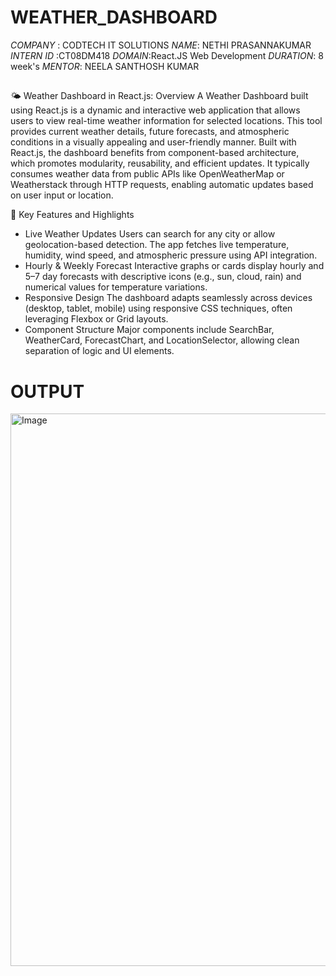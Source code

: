 # WEATHER_DASHBOARD
*COMPANY* : CODTECH IT SOLUTIONS
*NAME*: NETHI PRASANNAKUMAR
*INTERN ID* :CT08DM418
*DOMAIN*:React.JS Web Development 
*DURATION*: 8 week's 
*MENTOR*: NEELA SANTHOSH KUMAR
##
🌤️ Weather Dashboard in React.js: Overview
A Weather Dashboard built using React.js is a dynamic and interactive web application that allows users to view real-time weather information for selected locations. This tool provides current weather details, future forecasts, and atmospheric conditions in a visually appealing and user-friendly manner.
Built with React.js, the dashboard benefits from component-based architecture, which promotes modularity, reusability, and efficient updates. It typically consumes weather data from public APIs like OpenWeatherMap or Weatherstack through HTTP requests, enabling automatic updates based on user input or location.

🧩 Key Features and Highlights
- Live Weather Updates
Users can search for any city or allow geolocation-based detection. The app fetches live temperature, humidity, wind speed, and atmospheric pressure using API integration.
- Hourly & Weekly Forecast
Interactive graphs or cards display hourly and 5–7 day forecasts with descriptive icons (e.g., sun, cloud, rain) and numerical values for temperature variations.
- Responsive Design
The dashboard adapts seamlessly across devices (desktop, tablet, mobile) using responsive CSS techniques, often leveraging Flexbox or Grid layouts.
- Component Structure
Major components include SearchBar, WeatherCard, ForecastChart, and LocationSelector, allowing clean separation of logic and UI elements.

# OUTPUT

<img width="1868" height="884" alt="Image" src="https://github.com/user-attachments/assets/053d14c7-17b5-4de4-9050-32848c2f04d4" />
